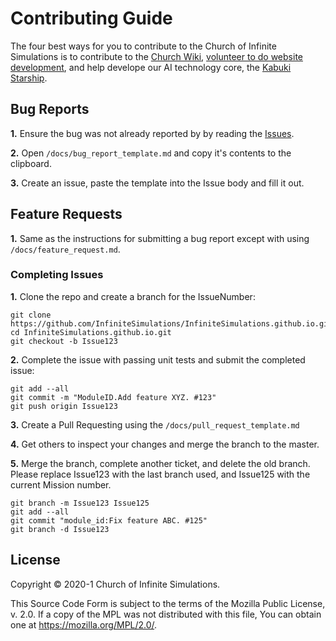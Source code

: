 # Contributing Guide

The four best ways for you to contribute to the Church of Infinite Simulations is to contribute to the [Church Wiki](https://github.com/InfiniteSimulations/InfiniteSimulations.github.io/wiki), [volunteer to do website development](https://github.com/InfiniteSimulations/InfiniteSimulations.github.io), and help develope our AI technology core, the [Kabuki Starship](https://github.com/InfiniteSimulations/InfiniteSimulations.github.io/wiki).
## Bug Reports

**1.** Ensure the bug was not already reported by by reading the [Issues](https://github.com/InfiniteSimulations/InfiniteSimulations.github.io/issues).

**2.** Open `/docs/bug_report_template.md` and copy it's contents to the clipboard.

**3.** Create an issue, paste the template into the Issue body and fill it out.

## Feature Requests

**1.** Same as the instructions for submitting a bug report except with using `/docs/feature_request.md`.

### Completing Issues

**1.** Clone the repo and create a branch for the IssueNumber:

```Console
git clone https://github.com/InfiniteSimulations/InfiniteSimulations.github.io.git
cd InfiniteSimulations.github.io.git
git checkout -b Issue123
```

**2.** Complete the issue with passing unit tests and submit the completed issue:

```Console
git add --all
git commit -m "ModuleID.Add feature XYZ. #123"
git push origin Issue123
```

**3.** Create a Pull Requesting using the `/docs/pull_request_template.md`

**4.** Get others to inspect your changes and merge the branch to the master.

**5.** Merge the branch, complete another ticket, and delete the old branch. Please replace Issue123 with the last branch used, and Issue125 with the current Mission number.

```Console
git branch -m Issue123 Issue125
git add --all
git commit "module_id:Fix feature ABC. #125"
git branch -d Issue123
```

## License

Copyright © 2020-1 Church of Infinite Simulations.

This Source Code Form is subject to the terms of the Mozilla Public License, v. 2.0. If a copy of the MPL was not distributed with this file, You can obtain one at <https://mozilla.org/MPL/2.0/>.
